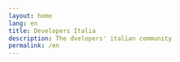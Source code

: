 ```yaml
---
layout: home
lang: en
title: Developers Italia
description: The dvelopers' italian community
permalink: /en
---
```


